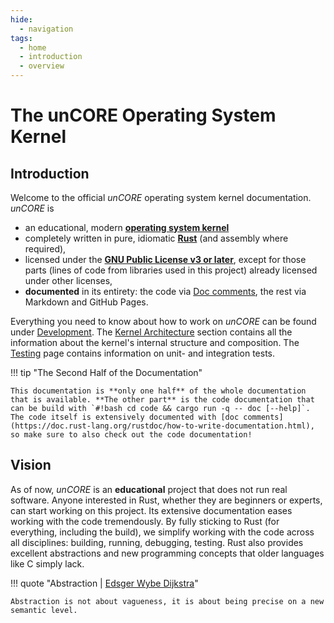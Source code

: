 ```yaml
---
hide:
  - navigation
tags:
  - home
  - introduction
  - overview
---
```


# The unCORE Operating System Kernel

## Introduction

Welcome to the official _unCORE_ operating system kernel documentation. _unCORE_ is

- an educational, modern [**operating system kernel**][www::wiki::operating-system-kernel]
- completely written in pure, idiomatic [**Rust**][www::homepage::rust] (and assembly where required),
- licensed under the [**GNU Public License v3 or later**][www::homepage::gpl-v3-license], except for those parts (lines of code from libraries used in this project) already licensed under other licenses,
- **documented** in its entirety: the code via [Doc comments][www::docs::rustdoc], the rest via Markdown and GitHub Pages.

Everything you need to know about how to work on _unCORE_ can be found under [Development][docs::development]. The [Kernel Architecture][docs::architecture] section contains all the information about the kernel's internal structure and composition. The [Testing][docs::testing] page contains information on unit- and integration tests.

!!! tip "The Second Half of the Documentation"

    This documentation is **only one half** of the whole documentation that is available. **The other part** is the code documentation that can be build with `#!bash cd code && cargo run -q -- doc [--help]`. The code itself is extensively documented with [doc comments](https://doc.rust-lang.org/rustdoc/how-to-write-documentation.html), so make sure to also check out the code documentation!

## Vision

As of now, _unCORE_ is an **educational** project that does not run real software. Anyone interested in Rust, whether they are beginners or experts, can start working on this project. Its extensive documentation eases working with the code tremendously. By fully sticking to Rust (for everything, including the build), we simplify working with the code across all disciplines: building, running, debugging, testing. Rust also provides excellent abstractions and new programming concepts that older languages like C simply lack.

!!! quote "Abstraction | [Edsger Wybe Dijkstra](https://www.cs.utexas.edu/~EWD/transcriptions/EWD03xx/EWD340.html)"

    Abstraction is not about vagueness, it is about being precise on a new semantic level.

[//]: # (Links)

[www::wiki::operating-system-kernel]: https://en.wikipedia.org/wiki/Kernel_(operating_system)
[www::homepage::rust]: https://www.rust-lang.org/
[www::homepage::gpl-v3-license]: https://opensource.org/license/gpl-3-0/
[www::docs::rustdoc]: https://doc.rust-lang.org/rustdoc/what-is-rustdoc.html

[docs::development]: ./development.md
[docs::architecture]: ./kernel_architecture.md
[docs::testing]: ./testing.md
